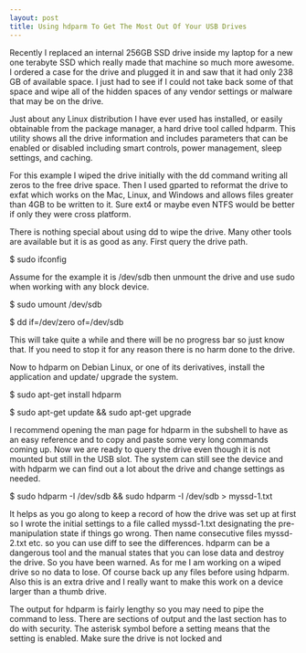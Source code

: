 ```yaml
---
layout: post
title: Using hdparm To Get The Most Out Of Your USB Drives
---
```


Recently I replaced an internal 256GB SSD drive inside my laptop for a new one terabyte SSD which really made that machine so much more awesome. I ordered a case for the drive and plugged it in and saw that it had only 238 GB of available space. I just had to see if I could not take back some of that space and wipe all of the hidden spaces of any vendor settings or malware that may be on the drive.

Just about any Linux distribution I have ever used has installed, or easily obtainable from the package manager, a hard drive tool called hdparm. This utility shows all the drive information and includes parameters that can be enabled or disabled including smart controls, power management, sleep settings, and caching.

For this example I wiped the drive initially with the dd command writing all zeros to the free drive space. Then I used gparted to reformat the drive to exfat which works on the Mac, Linux, and Windows and allows files greater than 4GB to be written to it. Sure ext4 or maybe even NTFS would be better if only they were cross platform.

There is nothing special about using dd to wipe the drive. Many other tools are available but it is as good as any. First query the drive path.

$ sudo ifconfig

Assume for the example it is /dev/sdb then unmount the drive and use sudo when working with any block device.

$ sudo umount /dev/sdb

$ dd if=/dev/zero of=/dev/sdb

This will take quite a while and there will be no progress bar so just know that. If you need to stop it for any reason there is no harm done to the drive.

Now to hdparm on Debian Linux, or one of its derivatives, install the application and update/ upgrade the system.

$ sudo apt-get install hdparm

$ sudo apt-get update && sudo apt-get upgrade

I recommend opening the man page for hdparm in the subshell to have as an easy reference and to copy and paste some very long commands coming up. Now we are ready to query the drive even though it is not mounted but still in the USB slot. The system can still see the device and with hdparm we can find out a lot about the drive and change settings as needed.

$ sudo hdparm -I /dev/sdb && sudo hdparm -I /dev/sdb > myssd-1.txt

It helps as you go along to keep a record of how the drive was set up at first so I wrote the initial settings to a file called myssd-1.txt designating the pre-manipulation state if things go wrong. Then name consecutive files myssd-2.txt etc. so you can use diff to see the differences. hdparm can be a dangerous tool and the manual states that you can lose data and destroy the drive. So you have been warned. As for me I am working on a wiped drive so no data to lose. Of course back up any files before using hdparm. Also this is an extra drive and I really want to make this work on a device larger than a thumb drive.

The output for hdparm is fairly lengthy so you may need to pipe the command to less. There are sections of output and the last section has to do with security. The asterisk symbol before a setting means that the setting is enabled. Make sure the drive is not locked and 

